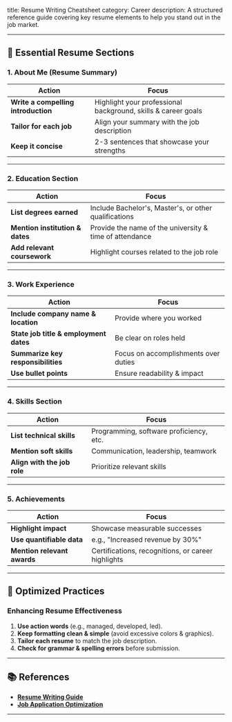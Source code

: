 title: Resume Writing Cheatsheet
category: Career 
description: A structured reference guide covering key resume elements to help you stand out in the job market.

---

## 📝 **Essential Resume Sections**

### **1. About Me (Resume Summary)**

| Action                                    | Focus                                                         |
| ----------------------------------------- | ------------------------------------------------------------- |
| **Write a compelling introduction** | Highlight your professional background, skills & career goals |
| **Tailor for each job**             | Align your summary with the job description                   |
| **Keep it concise**                 | 2-3 sentences that showcase your strengths                    |

---

### **2. Education Section**

| Action                                | Focus                                                   |
| ------------------------------------- | ------------------------------------------------------- |
| **List degrees earned**         | Include Bachelor's, Master's, or other qualifications   |
| **Mention institution & dates** | Provide the name of the university & time of attendance |
| **Add relevant coursework**     | Highlight courses related to the job role               |

---

### **3. Work Experience**

| Action                                       | Focus                                |
| -------------------------------------------- | ------------------------------------ |
| **Include company name & location**    | Provide where you worked             |
| **State job title & employment dates** | Be clear on roles held               |
| **Summarize key responsibilities**     | Focus on accomplishments over duties |
| **Use bullet points**                  | Ensure readability & impact          |

---

### **4. Skills Section**

| Action                            | Focus                                   |
| --------------------------------- | --------------------------------------- |
| **List technical skills**   | Programming, software proficiency, etc. |
| **Mention soft skills**     | Communication, leadership, teamwork     |
| **Align with the job role** | Prioritize relevant skills              |

---

### **5. Achievements**

| Action                            | Focus                                              |
| --------------------------------- | -------------------------------------------------- |
| **Highlight impact**        | Showcase measurable successes                      |
| **Use quantifiable data**   | e.g., "Increased revenue by 30%"                   |
| **Mention relevant awards** | Certifications, recognitions, or career highlights |

---

## 🔄 **Optimized Practices**

### **Enhancing Resume Effectiveness**

1. **Use action words** (e.g., managed, developed, led).
2. **Keep formatting clean & simple** (avoid excessive colors & graphics).
3. **Tailor each resume** to match the job description.
4. **Check for grammar & spelling errors** before submission.

---

## 📚 **References**

- **[Resume Writing Guide](https://www.hubspot.com/blog/resume-tips)**
- **[Job Application Optimization](https://www.linkedin.com/resume-building-tips/)**

---
